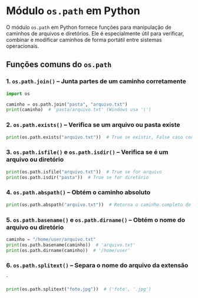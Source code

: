 # Módulo `os.path` em Python

O módulo `os.path` em Python fornece funções para manipulação de caminhos de arquivos e diretórios. Ele é especialmente útil para verificar, combinar e modificar caminhos de forma portátil entre sistemas operacionais.

## Funções comuns do `os.path`

### 1. `os.path.join()` – Junta partes de um caminho corretamente

```python
import os

caminho = os.path.join("pasta", "arquivo.txt")
print(caminho)  # 'pasta/arquivo.txt' (Windows usa '\')

```

### 2. `os.path.exists()` – Verifica se um arquivo ou pasta existe

```python
print(os.path.exists("arquivo.txt"))  # True se existir, False caso contrário
```

### 3. `os.path.isfile()` e `os.path.isdir()` – Verifica se é um arquivo ou diretório

```python
print(os.path.isfile("arquivo.txt"))  # True se for arquivo
print(os.path.isdir("pasta"))  # True se for diretório
```

### 4. `os.path.abspath()` – Obtém o caminho absoluto

```python
print(os.path.abspath("arquivo.txt"))  # Retorna o caminho completo do arquivo
```

### 5. ``os.path.basename()`` e ``os.path.dirname()`` – Obtém o nome do arquivo ou diretório

```python
caminho = "/home/user/arquivo.txt"
print(os.path.basename(caminho))  # 'arquivo.txt'
print(os.path.dirname(caminho))  # '/home/user'
```

### 6. ``os.path.splitext()`` – Separa o nome do arquivo da extensão

`

```python
print(os.path.splitext("foto.jpg"))  # ('foto', '.jpg')
```
